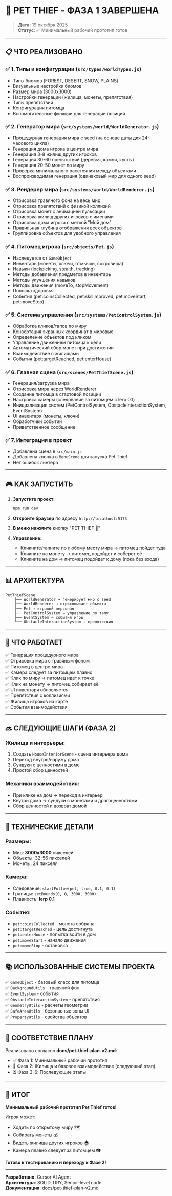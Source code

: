 # 🎉 PET THIEF - ФАЗА 1 ЗАВЕРШЕНА

> **Дата**: 19 октября 2025  
> **Статус**: ✅ Минимальный рабочий прототип готов

---

## 📋 ЧТО РЕАЛИЗОВАНО

### ✅ 1. Типы и конфигурации (`src/types/worldTypes.js`)
- Типы биомов (FOREST, DESERT, SNOW, PLAINS)
- Визуальные настройки биомов
- Размер мира (3000x3000)
- Настройки генерации (жилища, монеты, препятствия)
- Типы препятствий
- Конфигурация питомца
- Вспомогательные функции для генерации позиций

### ✅ 2. Генератор мира (`src/systems/world/WorldGenerator.js`)
- Процедурная генерация мира с seed (на основе даты для 24-часового цикла)
- Генерация дома игрока в центре мира
- Генерация 3-8 жилищ других игроков
- Генерация 30-60 препятствий (деревья, камни, кусты)
- Генерация 20-50 монет по миру
- Проверка минимального расстояния между объектами
- Воспроизводимая генерация (одинаковый мир для одного seed)

### ✅ 3. Рендерер мира (`src/systems/world/WorldRenderer.js`)
- Отрисовка травяного фона на весь мир
- Отрисовка препятствий с физикой коллизий
- Отрисовка монет с анимацией пульсации
- Отрисовка жилищ других игроков с именами
- Отрисовка дома игрока с меткой "Мой дом"
- Правильная глубина отображения всех объектов
- Группировка объектов для удобного управления

### ✅ 4. Питомец игрока (`src/objects/Pet.js`)
- Наследуется от `GameObject`
- Инвентарь (монеты, ключи, отмычки, сокровища)
- Навыки (lockpicking, stealth, tracking)
- Методы добавления предметов в инвентарь
- Методы улучшения навыков
- Методы движения (moveTo, stopMovement)
- Полоска здоровья
- События (pet:coinsCollected, pet:skillImproved, pet:moveStart, pet:moveStop)

### ✅ 5. Система управления (`src/systems/PetControlSystem.js`)
- Обработка кликов/тапов по миру
- Конвертация экранных координат в мировые
- Определение объектов под кликом
- Управление движением питомца к цели
- Автоматический сбор монет при достижении
- Взаимодействие с жилищами
- События (pet:targetReached, pet:enterHouse)

### ✅ 6. Главная сцена (`src/scenes/PetThiefScene.js`)
- Генерация/загрузка мира
- Отрисовка мира через WorldRenderer
- Создание питомца в стартовой позиции
- Настройка камеры (следование за питомцем с lerp 0.1)
- Инициализация систем (PetControlSystem, ObstacleInteractionSystem, EventSystem)
- UI инвентаря (монеты, ключи)
- Обработчики событий
- Приветственное сообщение

### ✅ 7. Интеграция в проект
- Добавлена сцена в `src/main.js`
- Добавлена кнопка в `MenuScene` для запуска Pet Thief
- Нет ошибок линтера

---

## 🎮 КАК ЗАПУСТИТЬ

1. **Запустите проект**:
   ```bash
   npm run dev
   ```

2. **Откройте браузер** по адресу `http://localhost:5173`

3. **В меню нажмите** кнопку "PET THIEF 🐾"

4. **Управление**:
   - Кликните/тапните по любому месту мира → питомец пойдет туда
   - Кликните на монету → питомец подойдет и соберет её
   - Кликните на дом → питомец подойдет к дому (пока без входа)

---

## 📊 АРХИТЕКТУРА

```
PetThiefScene
    ├── WorldGenerator → генерирует мир с seed
    ├── WorldRenderer → отрисовывает объекты
    ├── Pet → игровой персонаж
    ├── PetControlSystem → управление по тапу
    ├── EventSystem → события игры
    └── ObstacleInteractionSystem → препятствия
```

---

## 🎯 ЧТО РАБОТАЕТ

✅ Генерация процедурного мира  
✅ Отрисовка мира с травяным фоном  
✅ Питомец в центре мира  
✅ Камера следует за питомцем плавно  
✅ Клик по миру → питомец идет к точке  
✅ Клик на монету → питомец собирает её  
✅ UI инвентаря обновляется  
✅ Препятствия с коллизиями  
✅ Жилища игроков на карте  
✅ События взаимодействия  

---

## 🔜 СЛЕДУЮЩИЕ ШАГИ (ФАЗА 2)

### Жилища и интерьеры:
1. Создать `HouseInteriorScene` - сцена интерьера дома
2. Переход внутрь/наружу дома
3. Сундуки с ценностями в доме
4. Простой сбор ценностей

### Механики взаимодействия:
- При клике на дом → переход в интерьер
- Внутри дома → сундуки с монетами и драгоценностями
- Сбор ценностей и возврат домой

---

## 📝 ТЕХНИЧЕСКИЕ ДЕТАЛИ

### Размеры:
- Мир: **3000x3000** пикселей
- Объекты: 32-56 пикселей
- Монеты: 24 пикселя

### Камера:
- Следование: `startFollow(pet, true, 0.1, 0.1)`
- Границы: `setBounds(0, 0, 3000, 3000)`
- Плавность: **lerp 0.1**

### События:
- `pet:coinsCollected` - монета собрана
- `pet:targetReached` - цель достигнута
- `pet:enterHouse` - попытка войти в дом
- `pet:moveStart` - начало движения
- `pet:moveStop` - остановка

---

## 📚 ИСПОЛЬЗОВАННЫЕ СИСТЕМЫ ПРОЕКТА

✅ `GameObject` - базовый класс для питомца  
✅ `BackgroundUtils` - травяной фон  
✅ `EventSystem` - события  
✅ `ObstacleInteractionSystem` - препятствия  
✅ `GeometryUtils` - расчеты геометрии  
✅ `SafeAreaUtils` - безопасные зоны UI  
✅ `PropertyUtils` - свойства объектов  

---

## 🎨 СООТВЕТСТВИЕ ПЛАНУ

Реализовано согласно **docs/pet-thief-plan-v2.md**:
- ✅ Фаза 1: Минимальный рабочий прототип
- 🔄 Фаза 2: Жилища и базовое взаимодействие (следующий этап)
- ⏳ Фаза 3-6: Последующие этапы

---

## 🎉 ИТОГ

**Минимальный рабочий прототип Pet Thief готов!**

Игрок может:
- Ходить по открытому миру 🗺️
- Собирать монеты 💰
- Видеть жилища других игроков 🏠
- Камера плавно следует за питомцем 📷

**Готово к тестированию и переходу к Фазе 2!**

---

**Разработано**: Cursor AI Agent  
**Архитектура**: SOLID, DRY, Senior-level code  
**Документация**: docs/pet-thief-plan-v2.md  



